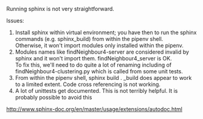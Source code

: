 Running sphinx is not very straightforward.

Issues:
1. Install sphinx within virtual environment; you have then to run the sphinx commands (e.g. sphinx_build) from within the pipenv shell.  
Otherwise, it won't import modules only installed within the pipenv.
2. Modules names like findNeighbour4-server are considered invalid by sphinx and it won't import them.  findNeighbour4_server is OK.  
To fix this, we'll need to do quite a lot of renaming including of findNeighbour4-clustering.py which is called from some unit tests.
3. From within the pipenv shell, 
sphinx build . _build
does appear to work to a limited extent.  Code cross referencing is not working.
4. A lot of unittests get documented.  This is not terribly helpful.
It is probably possible to avoid this


http://www.sphinx-doc.org/en/master/usage/extensions/autodoc.html
